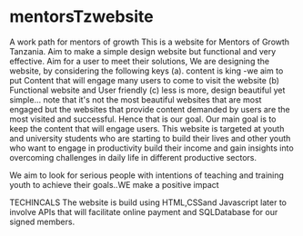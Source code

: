 # mentorsTzwebsite
A work path for mentors of growth
This is a website for Mentors of Growth Tanzania. Aim to make a simple design website but functional and very effective. Aim for a user to meet their solutions, We are designing the website, by considering the following keys
(a). content is king -we aim to put Content that will engage many users to come to visit the website
(b)  Functional website and User friendly
(c) less is more, design beautiful yet simple...
note that it's not the most beautiful websites that are most engaged but the websites that provide content demanded by users are the most visited and successful. Hence that is our goal.
Our main goal is to keep the content that will engage users. 
This website is targeted at youth and university students who are starting to build their lives and other youth who want   to engage in productivity build their income and gain insights into overcoming challenges in daily life in different productive sectors.

We aim to look for serious people with intentions of teaching and training youth to achieve their goals..WE make  a positive impact

TECHINCALS
The website is build using HTML,CSSand Javascript later to involve APIs that will facilitate online payment and SQLDatabase for our signed members.
